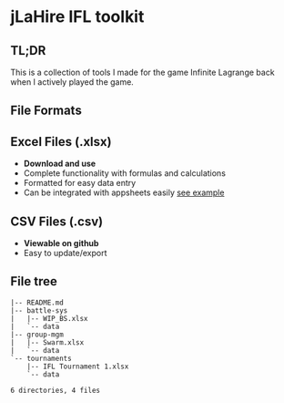 
# jLaHire IFL toolkit

## TL;DR

This is a collection of tools I made for the game Infinite Lagrange back when I actively played the game.

## File Formats

## Excel Files (.xlsx)

- **Download and use**
- Complete functionality with formulas and calculations
- Formatted for easy data entry
- Can be integrated with appsheets easily [see example](https://www.appsheet.com/start/e839d64a-d25f-41ca-bfa9-349a86d1408b#appName=Kumo-Map-1001559595&group=%5B%5D&sort=%5B%5D&table=Totals&view=Kill+Count)

## CSV Files (.csv)

- **Viewable on github**
- Easy to update/export

## File tree

```text
|-- README.md
|-- battle-sys
|   |-- WIP_BS.xlsx
|   `-- data
|-- group-mgm
|   |-- Swarm.xlsx
|   `-- data
`-- tournaments
    |-- IFL Tournament 1.xlsx
    `-- data

6 directories, 4 files
```
